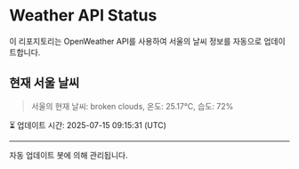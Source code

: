 
# Weather API Status

이 리포지토리는 OpenWeather API를 사용하여 서울의 날씨 정보를 자동으로 업데이트합니다.

## 현재 서울 날씨
> 서울의 현재 날씨: broken clouds, 온도: 25.17°C, 습도: 72%

⏳ 업데이트 시간: 2025-07-15 09:15:31 (UTC)

---
자동 업데이트 봇에 의해 관리됩니다.
